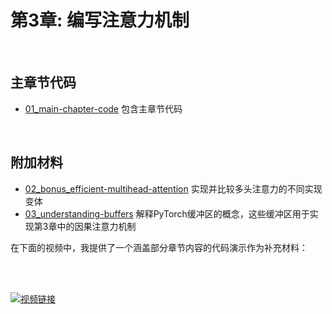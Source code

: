 # 第3章: 编写注意力机制

&nbsp;
## 主章节代码

- [01_main-chapter-code](01_main-chapter-code) 包含主章节代码

&nbsp;
## 附加材料

- [02_bonus_efficient-multihead-attention](02_bonus_efficient-multihead-attention) 实现并比较多头注意力的不同实现变体
- [03_understanding-buffers](03_understanding-buffers) 解释PyTorch缓冲区的概念，这些缓冲区用于实现第3章中的因果注意力机制

在下面的视频中，我提供了一个涵盖部分章节内容的代码演示作为补充材料：

<br>
<br>

[![视频链接](https://img.youtube.com/vi/-Ll8DtpNtvk/0.jpg)](https://www.youtube.com/watch?v=-Ll8DtpNtvk)
